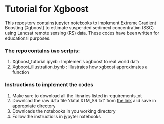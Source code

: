 # Tutorial for Xgboost
This repository contains jupyter notebooks to implement Extreme Gradient Boosting (Xgboost) to estimate suspended sediment concentration (SSC) using Landsat remote sensing (RS) data. These codes have been written for educational purposes.

### The repo contains two scripts:
1. Xgboost_tutorial.ipynb : Implements xgboost to real world data
2. Xgboost_illustration.ipynb : Illustrates how xgboost approximates a function

### Instructions to implement the codes
1. Make sure to download all the libraries listed in requirements.txt 
2. Download the raw data file 'dataLSTM_SR.txt' from [the link](https://drive.google.com/drive/folders/1WgRJtQNJPUq1WAwzHZe1KlrEg_WyRKPb) and save in appropriate directory
3. Downloads the notebooks in you working directory
4. Follow the instructions in jypyter notebooks  



